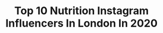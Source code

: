 ---
title: Top 10 Nutrition Instagram Influencers In London In 2020
description: >-
  Find top nutrition Instagram influencers in London in 2020. Most popular hashtags: #ootd #london #fashion #nutrition.
platform: Instagram
profiles:
  - username: "dr_nazikabed"
    fullname: >-
      Dr. Nazik Abed  د.نازك عبد
    location: "United Kingdom"
    followers: 105567
    engagement: 310
    commentsToLikes: 0.046024
    avatar: "https://scontent-ams4-1.cdninstagram.com/v/t51.2885-19/s320x320/89822020_513407566010324_3919299657808740352_n.jpg?_nc_ht=scontent-ams4-1.cdninstagram.com&_nc_ohc=mz9kNhB_M2wAX_4lrG_&oh=2dafc0d28d0427f7a9f951b9c6621012&oe=5EB31FAB"
    verified: false
    hashtags: "#love, #dessertshots, #oiltreatment, #bloggerfashion"
  - username: "plantbasedjudy"
    fullname: >-
      PBJ 🌱 vegan nutritionist (BSc)
    location: "United Kingdom"
    followers: 109187
    engagement: 127
    commentsToLikes: 0.046163
    avatar: "https://scontent-ort2-1.cdninstagram.com/v/t51.2885-19/s320x320/83178831_493458118024672_671128681980100608_n.jpg?_nc_ht=scontent-ort2-1.cdninstagram.com&_nc_ohc=MYHc7N6MPE4AX9791sM&oh=2305b81f9a576142da246f269f42e9f6&oe=5EB9E867"
    verified: false
    hashtags: "#nutritionist, #londonvegan, #itbelikethatsometimes, #veganuary2020"
  - username: "thatsportsspice"
    fullname: >-
      Amy Christophers
    location: "United Kingdom"
    followers: 96894
    engagement: 308
    commentsToLikes: 0.014884
    avatar: "https://scontent-ams4-1.cdninstagram.com/v/t51.2885-19/s320x320/57059910_594089907770262_6797515903245221888_n.jpg?_nc_ht=scontent-ams4-1.cdninstagram.com&_nc_ohc=C6lK4YkZVyMAX820BPo&oh=681161e8c08817280780bd6adcde5c13&oe=5EBB2011"
    verified: true
    hashtags: "#talksportytome, #3barsuperstar, #lifestyle, #challengeamy"
  - username: "cook.instyle.with.samra"
    fullname: >-
      Samra’s blog
    location: "United Kingdom"
    followers: 18367
    engagement: 562
    commentsToLikes: 0.207713
    avatar: "https://scontent-lhr8-1.cdninstagram.com/v/t51.2885-19/s320x320/47694643_295098037876262_578160373941665792_n.jpg?_nc_ht=scontent-lhr8-1.cdninstagram.com&_nc_ohc=1hndrw2P9iIAX_IPOYz&oh=4145f07af24cdf8263ec821282fd6483&oe=5EB94E50"
    verified: false
    hashtags: "#foodblogger, #christmaslooks, #melbourneblogger, #ricerecipes"
  - username: "maira_ignazzi"
    fullname: >-
      M a ï r a   I g n a z z i 🍂🍒🐒
    location: "United Kingdom"
    followers: 7484
    engagement: 553
    commentsToLikes: 0.235940
    avatar: "https://scontent-atl3-1.cdninstagram.com/v/t51.2885-19/s320x320/83685536_594221987851434_6812600597187919872_n.jpg?_nc_ht=scontent-atl3-1.cdninstagram.com&_nc_ohc=N_kiohqj1c8AX9k6jKH&oh=c65401283faa423a07bed80fe7889ad4&oe=5EBAC589"
    verified: false
    hashtags: "#ma, #movingday, #finoadomani"
  - username: "jesusagudotm"
    fullname: >-
      Jesus Agudo | London Blogger
    location: "United Kingdom"
    followers: 19329
    engagement: 204
    commentsToLikes: 0.087589
    avatar: "https://scontent-lht6-1.cdninstagram.com/v/t51.2885-19/s320x320/71923689_417078552573689_6198885848314806272_n.jpg?_nc_ht=scontent-lht6-1.cdninstagram.com&_nc_ohc=NPapLAJroEAAX_BTmd4&oh=0e7aeb64d9e26ba2e7603302543bea9b&oe=5EB469A8"
    verified: false
    hashtags: "#entrepeneurship, #menwithstreetstyle, #thecollective, #thecollectiveliving"
  - username: "timabenbrahim_"
    fullname: >-
      Tima Ben Brahim, BSc MSc
    location: "United Kingdom"
    followers: 41088
    engagement: 316
    commentsToLikes: 0.038694
    avatar: "https://scontent-lhr8-1.cdninstagram.com/v/t51.2885-19/s320x320/67602739_468615877256396_8455025739337564160_n.jpg?_nc_ht=scontent-lhr8-1.cdninstagram.com&_nc_ohc=SAhucKafGe8AX80yV2P&oh=2798eddb5c87563ba74e83f239e5075a&oe=5EB8DE2A"
    verified: false
    hashtags: "#qatarinfluencers, #winter, #sorrynotsorry, #santa"
  - username: "emifit_uk"
    fullname: >-
      ✩  E M I L Y  ✩
    location: "United Kingdom"
    followers: 91952
    engagement: 104
    commentsToLikes: 0.076698
    avatar: "https://scontent-lhr8-1.cdninstagram.com/v/t51.2885-19/s320x320/75467919_394977261383092_857780895443058688_n.jpg?_nc_ht=scontent-lhr8-1.cdninstagram.com&_nc_ohc=aT3GXA4-niMAX_U74C8&oh=79a12cbd5430f58727b90a8c5ec214fd&oe=5EBB35F0"
    verified: false
    hashtags: "#goalsetter, #nutritiontips, #ukfitfam, #highprotein"
  - username: "paces_and_porridge"
    fullname: >-
      Katie Brown 🇬🇧
    location: "United Kingdom"
    followers: 19342
    engagement: 951
    commentsToLikes: 0.022034
    avatar: "https://scontent-lhr8-1.cdninstagram.com/v/t51.2885-19/s320x320/79450940_489712661674110_1337323554638659584_n.jpg?_nc_ht=scontent-lhr8-1.cdninstagram.com&_nc_ohc=67eH592-lvsAX_cBiYk&oh=361b093efea857944eab84ab80a37b13&oe=5EB97E60"
    verified: false
    hashtags: "#injury, #nutrition, #runnersofinstagram, #dontholdback"
  - username: "britmanclass"
    fullname: >-
      Dan R
    location: "United Kingdom"
    followers: 2967
    engagement: 1135
    commentsToLikes: 0.193566
    avatar: "https://scontent-amt2-1.cdninstagram.com/v/t51.2885-19/s320x320/69535939_743428306095630_8936933671382810624_n.jpg?_nc_ht=scontent-amt2-1.cdninstagram.com&_nc_ohc=jII_4q7kBYcAX83ohO6&oh=6e8b2f2d14dbd6ada1ec8a62c081ece4&oe=5EB88551"
    verified: false
    hashtags: "#instarunner, #discoverunder4k, #lapelpins, #cosmopolitan"
---